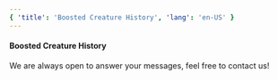 ```yaml
---
{ 'title': 'Boosted Creature History', 'lang': 'en-US' }
---
```


#### Boosted Creature History

We are always open to answer your messages, feel free to contact us!

<CreatureTable />
